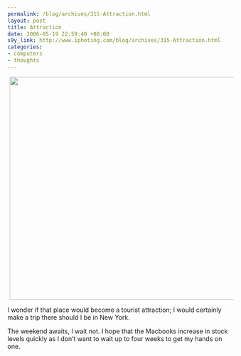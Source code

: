 ```yaml
--- 
permalink: /blog/archives/315-Attraction.html
layout: post
title: Attraction
date: 2006-05-19 22:59:40 +08:00
s9y_link: http://www.iphoting.com/blog/archives/315-Attraction.html
categories: 
- computers
- thoughts
---
```

<p class="whiteline"><p><a onclick="_gaq.push(['_trackPageview', '/extlink/www.apple.com/retail/fifthavenue/gallery/']);"  href="http://www.apple.com/retail/fifthavenue/gallery/"><img width='616' height='501' border='0' hspace='5' src='http://static-s3.iphoting.com/blog/uploads/Apple_Cube.jpg' alt='' /></a></p>
</p><p class="whiteline"><p>I wonder if that place would become a tourist attraction; I would certainly make a trip there should I be in New York.</p>
</p><p class="break"><p>The weekend awaits, I wait not. I hope that the Macbooks increase in stock levels quickly as I don&#8217;t want to wait up to four weeks to get my hands on one.</p></p>

